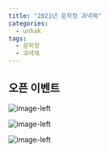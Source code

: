 ```yaml
---
title: "2021년 운학정 과녁제"
categories:
  - unhak
tags:
  - 운학정
  - 과녁제
---
```


## 오픈 이벤트


![image-left](/assets/images/unhakj/gwanyeog_001.jpg)

![image-left](/assets/images/unhakj/gwanyeog_002.jpg)

![image-left](/assets/images/unhakj/gwanyeog_003.jpg)

